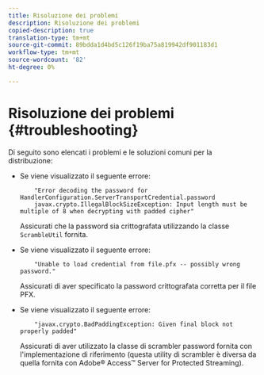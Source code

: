```yaml
---
title: Risoluzione dei problemi
description: Risoluzione dei problemi
copied-description: true
translation-type: tm+mt
source-git-commit: 89bdda1d4bd5c126f19ba75a819942df901183d1
workflow-type: tm+mt
source-wordcount: '82'
ht-degree: 0%

---
```



# Risoluzione dei problemi {#troubleshooting}

Di seguito sono elencati i problemi e le soluzioni comuni per la distribuzione:

* Se viene visualizzato il seguente errore:

   ```
       "Error decoding the password for HandlerConfiguration.ServerTransportCredential.password  
       javax.crypto.IllegalBlockSizeException: Input length must be multiple of 8 when decrypting with padded cipher"
   ```

   Assicurati che la password sia crittografata utilizzando la classe `ScrambleUtil` fornita.

* Se viene visualizzato il seguente errore:

   ```
       "Unable to load credential from file.pfx -- possibly wrong password."
   ```

   Assicurati di aver specificato la password crittografata corretta per il file PFX.

* Se viene visualizzato il seguente errore:

   ```
       "javax.crypto.BadPaddingException: Given final block not properly padded"
   ```

   Assicurati di aver utilizzato la classe di scrambler password fornita con l&#39;implementazione di riferimento (questa utility di scrambler è diversa da quella fornita con Adobe® Access™ Server for Protected Streaming).


